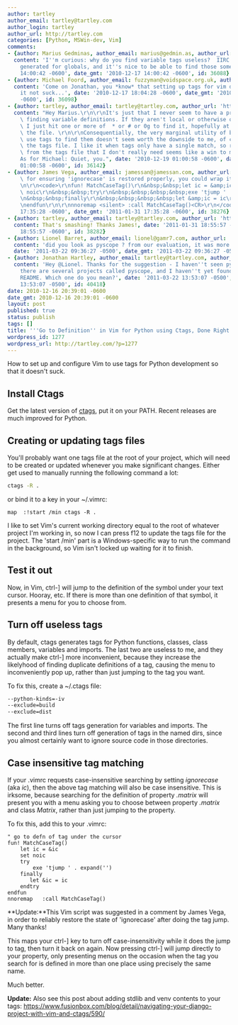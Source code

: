 ```yaml
---
author: tartley
author_email: tartley@tartley.com
author_login: tartley
author_url: http://tartley.com
categories: [Python, MSWin-dev, Vim]
comments:
- {author: Marius Gedminas, author_email: marius@gedmin.as, author_url: 'http://gedmin.as',
  content: 'I''m curious: why do you find variable tags useless?  IIRC they''re only
    generated for globals, and it''s nice to be able to find those sometimes.', date: '2010-12-17
    14:00:42 -0600', date_gmt: '2010-12-17 14:00:42 -0600', id: 36088}
- {author: Michael Foord, author_email: fuzzyman@voidspace.org.uk, author_url: 'http://www.voidspace.org.uk/',
  content: 'Come on Jonathan, you *know* that setting up tags for vim doesn''t make
    it not suck...', date: '2010-12-17 18:04:28 -0600', date_gmt: '2010-12-17 18:04:28
    -0600', id: 36098}
- {author: tartley, author_email: tartley@tartley.com, author_url: 'http://tartley.com',
  content: "Hey Marius.\r\n\r\nIt's just that I never seem to have a problem instantly\
    \ finding variable definitions. If they aren't local or otherwise obvious, then\
    \ I just hit one or more of  * or # or 0g to find it, hopefully at the top of\
    \ the file. \r\n\r\nConsequentially, the very marginal utility of being able to\
    \ use tags to find them doesn't seem worth the downside to me, of cluttering up\
    \ the tags file. I like it when tags only have a single match, so removing everything\
    \ from the tags file that I don't really need seems like a win to me.\r\n\r\n\
    As for Michael: Quiet, you.", date: '2010-12-19 01:00:58 -0600', date_gmt: '2010-12-19
    01:00:58 -0600', id: 36142}
- {author: James Vega, author_email: jamessan@jamessan.com, author_url: '', content: "As\
    \ for ensuring 'ignorecase' is restored properly, you could wrap it all in a function.\r\
    \n\r\n<code>\r\nfun! MatchCaseTag()\r\n&nbsp;&nbsp;let ic = &amp;ic\r\n&nbsp;&nbsp;set\
    \ noic\r\n&nbsp;&nbsp;try\r\n&nbsp;&nbsp;&nbsp;&nbsp;exe 'tjump ' . expand('<cword>')\r\
    \n&nbsp;&nbsp;finally\r\n&nbsp;&nbsp;&nbsp;&nbsp;let &amp;ic = ic\r\n&nbsp;&nbsp;endtry\r\
    \nendfun\r\n\r\nnnoremap <silent> :call MatchCaseTag()<CR>\r\n</code>", date: '2011-01-31
    17:35:28 -0600', date_gmt: '2011-01-31 17:35:28 -0600', id: 38276}
- {author: tartley, author_email: tartley@tartley.com, author_url: 'http://tartley.com',
  content: That's smashing! Thanks James!, date: '2011-01-31 18:55:57 -0600', date_gmt: '2011-01-31
    18:55:57 -0600', id: 38282}
- {author: Lionel Barret, author_email: lionel@gamr7.com, author_url: 'http://www.gamr7.com',
  content: 'did you look as pyscope ? from our evaluation, it was more complete...',
  date: '2011-03-22 09:36:27 -0500', date_gmt: '2011-03-22 09:36:27 -0500', id: 40413}
- {author: Jonathan Hartley, author_email: tartley@tartley.com, author_url: 'http://tartley.com',
  content: 'Hey @Lionel. Thanks for the suggestion - I haven''t seen pyscope. Searching,
    there are several projects called pyscope, and I haven''t yet found one with a
    README. Which one do you mean?', date: '2011-03-22 13:53:07 -0500', date_gmt: '2011-03-22
    13:53:07 -0500', id: 40418}
date: 2010-12-16 20:39:01 -0600
date_gmt: 2010-12-16 20:39:01 -0600
layout: post
published: true
status: publish
tags: []
title: '''Go to Definition'' in Vim for Python using Ctags, Done Right'
wordpress_id: 1277
wordpress_url: http://tartley.com/?p=1277
---
```


How to set up and configure Vim to use tags for Python development so
that it doesn't suck.

Install Ctags
-------------

Get the latest version of [ctags](http://ctags.sourceforge.net/), put it
on your PATH. Recent releases are much improved for Python.

Creating or updating tags files
-------------------------------

You'll probably want one tags file at the root of your project, which
will need to be created or updated whenever you make significant
changes. Either get used to manually running the following command a
lot:

``` bash
ctags -R .
```

or bind it to a key in your \~/.vimrc:

```
map  :!start /min ctags -R .
```

I like to set Vim's current working directory equal to the root of
whatever project I'm working in, so now I can press f12 to update the
tags file for the project. The 'start /min' part is a Windows-specific
way to run the command in the background, so Vim isn't locked up waiting
for it to finish.

Test it out
-----------

Now, in Vim, ctrl-\] will jump to the definition of the symbol under
your text cursor. Hooray, etc. If there is more than one definition of
that symbol, it presents a menu for you to choose from.

Turn off useless tags
---------------------

By default, ctags generates tags for Python functions, classes, class
members, variables and imports. The last two are useless to me, and they
actually make ctrl-\] more inconvenient, because they increase the
likelyhood of finding duplicate definitions of a tag, causing the menu
to inconveniently pop up, rather than just jumping to the tag you want.

To fix this, create a \~/.ctags file:

``` bash
--python-kinds=-iv
--exclude=build
--exclude=dist
```

The first line turns off tags generation for variables and imports. The
second and third lines turn off generation of tags in the named dirs,
since you almost certainly want to ignore source code in those
directories.

Case insensitive tag matching
-----------------------------

If your .vimrc requests case-insensitive searching by setting
*ignorecase* (aka *ic*), then the above tag matching will also be case
insensitive. This is irksome, because searching for the definition of
property *.matrix* will present you with a menu asking you to choose
between property *.matrix* and class *Matrix*, rather than just jumping
to the property.

To fix this, add this to your .vimrc:

```
" go to defn of tag under the cursor
fun! MatchCaseTag()
    let ic = &ic
    set noic
    try
        exe 'tjump ' . expand('')
    finally
       let &ic = ic
    endtry
endfun
nnoremap   :call MatchCaseTag()
```

**Update:**This Vim script was suggested in a comment by James Vega, in
order to reliably restore the state of 'ignorecase' after doing the tag
jump. Many thanks!

This maps your ctrl-\] key to turn off case-insensitivity while it does
the jump to tag, then turn it back on again. Now pressing ctrl-\] will
jump directly to your property, only presenting menus on the occasion
when the tag you search for is defined in more than one place using
precisely the same name.

Much better.

**Update:** Also see this post about adding stdlib and venv contents to
your tags:
<https://www.fusionbox.com/blog/detail/navigating-your-django-project-with-vim-and-ctags/590/>
